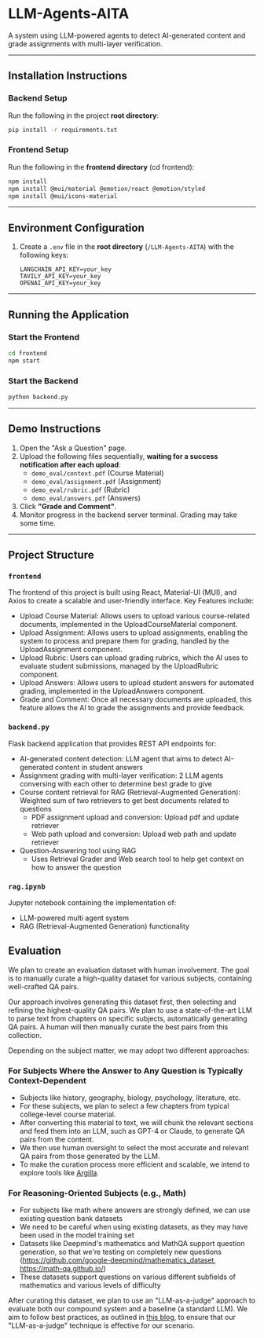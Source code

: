 # LLM-Agents-AITA

A system using LLM-powered agents to detect AI-generated content and grade assignments with multi-layer verification.

---

## Installation Instructions

### Backend Setup

Run the following in the project **root directory**:

```bash
pip install -r requirements.txt
```

### Frontend Setup

Run the following in the **frontend directory** (cd frontend):

```bash
npm install
npm install @mui/material @emotion/react @emotion/styled
npm install @mui/icons-material
```

---

## Environment Configuration

1. Create a `.env` file in the **root directory** (`/LLM-Agents-AITA`) with the following keys:
   ```plaintext
   LANGCHAIN_API_KEY=your_key
   TAVILY_API_KEY=your_key
   OPENAI_API_KEY=your_key
   ```

---

## Running the Application

### Start the Frontend

```bash
cd frontend
npm start
```

### Start the Backend

```bash
python backend.py
```

---

## Demo Instructions

1. Open the "Ask a Question" page.
2. Upload the following files sequentially, **waiting for a success notification after each upload**:
   - `demo_eval/context.pdf` (Course Material)
   - `demo_eval/assignment.pdf` (Assignment)
   - `demo_eval/rubric.pdf` (Rubric)
   - `demo_eval/answers.pdf` (Answers)
3. Click **"Grade and Comment"**.
4. Monitor progress in the backend server terminal. Grading may take some time.

---

## Project Structure

### `frontend`

The frontend of this project is built using React, Material-UI (MUI), and Axios to create a scalable and user-friendly interface.
Key Features include:

- Upload Course Material: Allows users to upload various course-related documents, implemented in the UploadCourseMaterial component.
- Upload Assignment: Allows users to upload assignments, enabling the system to process and prepare them for grading, handled by the UploadAssignment component.
- Upload Rubric: Users can upload grading rubrics, which the AI uses to evaluate student submissions, managed by the UploadRubric component.
- Upload Answers: Allows users to upload student answers for automated grading, implemented in the UploadAnswers component.
- Grade and Comment: Once all necessary documents are uploaded, this feature allows the AI to grade the assignments and provide feedback.

### `backend.py`

Flask backend application that provides REST API endpoints for:

- AI-generated content detection: LLM agent that aims to detect AI-generated content in student answers
- Assignment grading with multi-layer verification: 2 LLM agents conversing with each other to determine best grade to give
- Course content retrieval for RAG (Retrieval-Augmented Generation): Weighted sum of two retrievers to get best documents related to questions
  - PDF assignment upload and conversion: Upload pdf and update retriever
  - Web path upload and conversion: Upload web path and update retriever
- Question-Answering tool using RAG
  - Uses Retrieval Grader and Web search tool to help get context on how to answer the question

### `rag.ipynb`

Jupyter notebook containing the implementation of:

- LLM-powered multi agent system
- RAG (Retrieval-Augmented Generation) functionality

## Evaluation

We plan to create an evaluation dataset with human involvement. The goal is to manually curate a high-quality dataset for various subjects, containing well-crafted QA pairs.

Our approach involves generating this dataset first, then selecting and refining the highest-quality QA pairs. We plan to use a state-of-the-art LLM to parse text from chapters on specific subjects, automatically generating QA pairs. A human will then manually curate the best pairs from this collection.

Depending on the subject matter, we may adopt two different approaches:

### For Subjects Where the Answer to Any Question is Typically Context-Dependent

- Subjects like history, geography, biology, psychology, literature, etc.
- For these subjects, we plan to select a few chapters from typical college-level course material.
- After converting this material to text, we will chunk the relevant sections and feed them into an LLM, such as GPT-4 or Claude, to generate QA pairs from the content.
- We then use human oversight to select the most accurate and relevant QA pairs from those generated by the LLM.
- To make the curation process more efficient and scalable, we intend to explore tools like [Argilla](https://github.com/argilla-io/argilla).

### For Reasoning-Oriented Subjects (e.g., Math)

- For subjects like math where answers are strongly defined, we can use existing question bank datasets
- We need to be careful when using existing datasets, as they may have been used in the model training set
- Datasets like Deepmind's mathematics and MathQA support question generation, so that we're testing on completely new questions (https://github.com/google-deepmind/mathematics_dataset, https://math-qa.github.io/)
- These datasets support questions on various different subfields of mathematics and various levels of difficulty

After curating this dataset, we plan to use an "LLM-as-a-judge" approach to evaluate both our compound system and a baseline (a standard LLM). We aim to follow best practices, as outlined in [this blog](https://hamel.dev/blog/posts/llm-judge/), to ensure that our "LLM-as-a-judge" technique is effective for our scenario.
